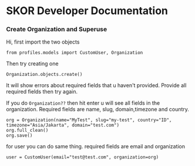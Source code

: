 SKOR Developer Documentation
==============

### Create Organization and Superuse


Hi, first import the two objects

`from profiles.models import CustomUser, Organization `

Then try creating one 

`Organization.objects.create()`

It will show errors about required fields that u haven't provided. Provide all required fields then try again.


If you do `Organization??` then hit enter u will see all fields in the organization.
Required fields are name, slug, domain,timezone and country.


```
org = Organization(name="MyTest", slug="my-test", country="ID", timezone="Asia/Jakarta", domain="test.com")
org.full_clean()
org.save()
```


for user you can do same thing. required fields are email and organization 

`user = CustomUser(email="test@test.com", organization=org)`





